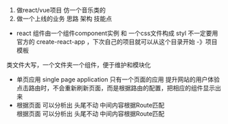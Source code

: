 1. 做react/vue项目 仿一个音乐类的
2. 做一个上线的业务 思路 架构 技能点

- react 组件由一个组件component实例 和 一个css文件构成 styl
不一定要用官方的 create-react-app ，下次自己的项目就可以从这个目录开始 -》项目模板 

类文件大写，一个文件夹一个组件，便于维护和模块化
- 单页应用 single page application
只有一个页面的应用
提升网站的用户体验
点击路由时，不会重新刷新页面，而是根据路由的配置，把相应的组件显示出来
- 根据页面 可以分析出 头尾不动 中间内容根据Route匹配  
根据页面 可以分析出 头尾不动 中间内容根据Route匹配  